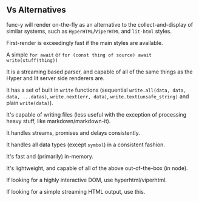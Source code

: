 ## Vs Alternatives

func-y will render on-the-fly as an alternative to the collect-and-display of similar systems, such as `HyperHTML`/`ViperHTML` and `lit-html` styles.

First-render is exceedingly fast if the main styles are available.

A simple `for await` or `for (const thing of source) await write(stuff(thing))`

It is a streaming based parser, and capable of all of the same things as the Hyper and lit server side renderers are.

It has a set of built in `write` functions (sequential `write.all(data, data, data, ...datas)`, `write.next(err, data)`, `write.text(unsafe_string)` and plain `write(data)`).

It's capable of writing files (less useful with the exception of processing heavy stuff, like markdown/markdown-it).

It handles streams, promises and delays consistently.

It handles all data types (except `symbol`) in a consistent fashion.

It's fast and (primarily) in-memory.

It's lightweight, and capable of all of the above out-of-the-box (in node).

If looking for a highly interactive DOM, use hyperhtml/viperhtml.

If looking for a simple streaming HTML output, use this.

